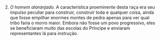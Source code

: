 ﻿2. *O homem alaranjado.* A característica proeminente desta raça era seu impulso peculiar para construir, construir toda e qualquer coisa, ainda que fosse empilhar enormes montes de pedra apenas para ver qual tribo faria o morro maior. Embora não fosse um povo progressivo, eles se beneficiaram muito das escolas do Príncipe e enviaram representantes lá para instrução.